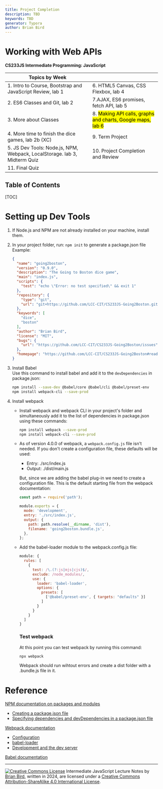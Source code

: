 ```yaml
---
title: Project Completion
description: TBD
keywords: TBD
generator: Typora
author: Brian Bird
---
```


<h1>Working with Web APIs</h1>

**CS233JS Intermediate Programming: JavaScript**

| Topics by Week                                               |                                                              |
| ------------------------------------------------------------ | ------------------------------------------------------------ |
| 1. Intro to Course, Bootstrap and JavaScript Review, lab 1   | 6. HTML5 Canvas, CSS Flexbox, lab 4                          |
| 2. ES6 Classes and Git, lab 2                                | 7.AJAX, ES6 promises, fetch API, lab 5                       |
| 3. More about Classes                                        | 8.  <mark>Making API calls, graphs and charts, Google maps, lab 6</mark> |
| 4. More time to finish the dice games, lab 2b (XC)           | 9. Term Project                                              |
| 5. JS Dev Tools: Node.js, NPM, Webpack, LocalStorage. lab 3, Midterm Quiz | 10. Project Completion<br />and Review                       |
| 11. Final Quiz                                               |                                                              |

<h2>Table of Contents</h2>

[TOC]



# Setting up Dev Tools

1. If Node.js and NPM are not already installed on your machine, install them.

2. In your project folder, run: `npm init`  to generate a package.json file
   Example:

   ```json
   {
     "name": "going2boston",
     "version": "0.9.0",
     "description": "The Going to Boston dice game",
     "main": "index.js",
     "scripts": {
       "test": "echo \"Error: no test specified\" && exit 1"
     },
     "repository": {
       "type": "git",
       "url": "git+https://github.com/LCC-CIT/CS233JS-Going2Boston.git"
     },
     "keywords": [
       "dice",
       "boston"
     ],
     "author": "Brian Bird",
     "license": "MIT",
     "bugs": {
       "url": "https://github.com/LCC-CIT/CS233JS-Going2Boston/issues"
     },
     "homepage": "https://github.com/LCC-CIT/CS233JS-Going2Boston#readme"
   }
   ```

3. Install Babel  
   Use this command to install babel and add it to the `devDependencies` in package.json: 

   ````bash
   npm install --save-dev @babel/core @babel/cli @babel/preset-env
   npm install webpack-cli --save-prod
   ````

   

4. Install webpack

   - Install webpack and webpack CLI in your project's folder and simultaneously add it to the list of dependencies in package.json using these commands: 
     ```bash
     npm install webpack --save-prod
     npm install webpack-cli --save-prod
     ```

     

   - As of version 4.0.0 of webpack, a `webpack.config.js` file isn't needed. If you don't create a configuration file, these defaults will be used:

     - Entry:  ./src/index.js
     - Output:  ./dist/main.js

     But, since we are adding the babel plug-in we need to create a configuration file. This is the default starting file from the webpack documentation:

     ```javascript
     const path = require('path');
     
     module.exports = {
       mode: 'development',
       entry: './src/index.js',
       output: {
         path: path.resolve(__dirname, 'dist'),
         filename: 'going2boston.bundle.js',
       },
     };
     ```

   - Add the babel-loader module to the webpack.config.js file:

     ```javascript
     module: {
       rules: [
         {
           test: /\.(?:js|mjs|cjs)$/,
           exclude: /node_modules/,
           use: {
             loader: 'babel-loader',
             options: {
               presets: [
                 ['@babel/preset-env', { targets: "defaults" }]
               ]
             }
           }
         }
       ]
     }
     ```

     ### Test webpack

     At this point you can test webpack by running this command:

     ```bash
     npx webpack
     ```

     Webpack should run wihtout errors and create a dist folder with a .bundle.js file in it.

   ## 

   

# Reference

[NPM documentation on packages and modules](https://docs.npmjs.com/packages-and-modules) 

- [Creating a package.json file](https://docs.npmjs.com/creating-a-package-json-file)
- [Specifying dependencies and devDependencies in a package.json file](https://docs.npmjs.com/specifying-dependencies-and-devdependencies-in-a-package-json-file)

[Webpack documentation](https://webpack.js.org/concepts/)

- [Configuration](https://webpack.js.org/concepts/configuration/)
- [babel-loader](https://webpack.js.org/loaders/babel-loader/)
- [Development and the dev server](https://webpack.js.org/guides/development/)

[Babel documentation](https://babeljs.io/docs/)



---

[![Creative Commons License](https://i.creativecommons.org/l/by-sa/4.0/88x31.png)](http://creativecommons.org/licenses/by-sa/4.0/) Intermediate JavaScript Lecture Notes by [Brian Bird](https://profbird.dev), written in <time>2024</time>, are licensed under a [Creative Commons Attribution-ShareAlike 4.0 International License](http://creativecommons.org/licenses/by-sa/4.0/). 